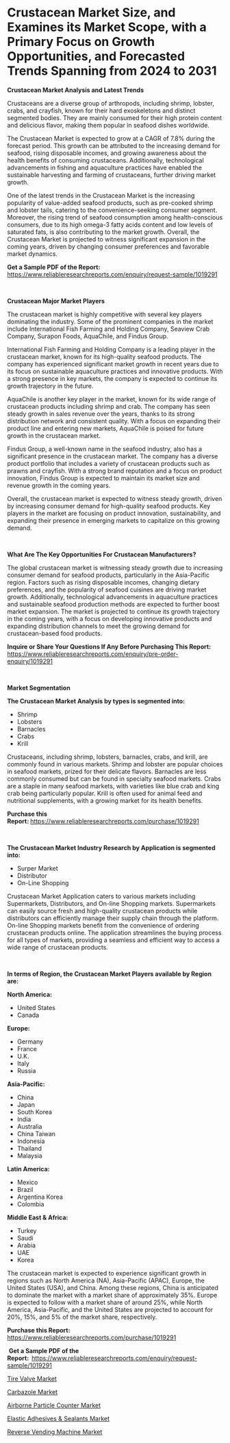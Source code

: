 <p><h1>Crustacean Market Size, and Examines its Market Scope, with a Primary Focus on Growth Opportunities, and Forecasted Trends Spanning from 2024 to 2031</h1></p><p><strong>Crustacean Market Analysis and Latest Trends</strong></p>
<p><p>Crustaceans are a diverse group of arthropods, including shrimp, lobster, crabs, and crayfish, known for their hard exoskeletons and distinct segmented bodies. They are mainly consumed for their high protein content and delicious flavor, making them popular in seafood dishes worldwide.</p><p>The Crustacean Market is expected to grow at a CAGR of 7.8% during the forecast period. This growth can be attributed to the increasing demand for seafood, rising disposable incomes, and growing awareness about the health benefits of consuming crustaceans. Additionally, technological advancements in fishing and aquaculture practices have enabled the sustainable harvesting and farming of crustaceans, further driving market growth.</p><p>One of the latest trends in the Crustacean Market is the increasing popularity of value-added seafood products, such as pre-cooked shrimp and lobster tails, catering to the convenience-seeking consumer segment. Moreover, the rising trend of seafood consumption among health-conscious consumers, due to its high omega-3 fatty acids content and low levels of saturated fats, is also contributing to the market growth. Overall, the Crustacean Market is projected to witness significant expansion in the coming years, driven by changing consumer preferences and favorable market dynamics.</p></p>
<p><strong>Get a Sample PDF of the Report:&nbsp;</strong> <a href="https://www.reliableresearchreports.com/enquiry/request-sample/1019291">https://www.reliableresearchreports.com/enquiry/request-sample/1019291</a></p>
<p>&nbsp;</p>
<p><strong>Crustacean Major Market Players</strong></p>
<p><p>The crustacean market is highly competitive with several key players dominating the industry. Some of the prominent companies in the market include International Fish Farming and Holding Company, Seaview Crab Company, Surapon Foods, AquaChile, and Findus Group. </p><p>International Fish Farming and Holding Company is a leading player in the crustacean market, known for its high-quality seafood products. The company has experienced significant market growth in recent years due to its focus on sustainable aquaculture practices and innovative products. With a strong presence in key markets, the company is expected to continue its growth trajectory in the future.</p><p>AquaChile is another key player in the market, known for its wide range of crustacean products including shrimp and crab. The company has seen steady growth in sales revenue over the years, thanks to its strong distribution network and consistent quality. With a focus on expanding their product line and entering new markets, AquaChile is poised for future growth in the crustacean market.</p><p>Findus Group, a well-known name in the seafood industry, also has a significant presence in the crustacean market. The company has a diverse product portfolio that includes a variety of crustacean products such as prawns and crayfish. With a strong brand reputation and a focus on product innovation, Findus Group is expected to maintain its market size and revenue growth in the coming years.</p><p>Overall, the crustacean market is expected to witness steady growth, driven by increasing consumer demand for high-quality seafood products. Key players in the market are focusing on product innovation, sustainability, and expanding their presence in emerging markets to capitalize on this growing demand.</p></p>
<p>&nbsp;</p>
<p><strong>What Are The Key Opportunities For Crustacean Manufacturers?</strong></p>
<p><p>The global crustacean market is witnessing steady growth due to increasing consumer demand for seafood products, particularly in the Asia-Pacific region. Factors such as rising disposable incomes, changing dietary preferences, and the popularity of seafood cuisines are driving market growth. Additionally, technological advancements in aquaculture practices and sustainable seafood production methods are expected to further boost market expansion. The market is projected to continue its growth trajectory in the coming years, with a focus on developing innovative products and expanding distribution channels to meet the growing demand for crustacean-based food products.</p></p>
<p><strong>Inquire or Share Your Questions If Any Before Purchasing This Report:</strong> <a href="https://www.reliableresearchreports.com/enquiry/pre-order-enquiry/1019291">https://www.reliableresearchreports.com/enquiry/pre-order-enquiry/1019291</a></p>
<p>&nbsp;</p>
<p><strong>Market Segmentation</strong></p>
<p><strong>The Crustacean Market Analysis by types is segmented into:</strong></p>
<p><ul><li>Shrimp</li><li>Lobsters</li><li>Barnacles</li><li>Crabs</li><li>Krill</li></ul></p>
<p><p>Crustaceans, including shrimp, lobsters, barnacles, crabs, and krill, are commonly found in various markets. Shrimp and lobster are popular choices in seafood markets, prized for their delicate flavors. Barnacles are less commonly consumed but can be found in specialty seafood markets. Crabs are a staple in many seafood markets, with varieties like blue crab and king crab being particularly popular. Krill is often used for animal feed and nutritional supplements, with a growing market for its health benefits.</p></p>
<p><strong>Purchase this Report:&nbsp;</strong><a href="https://www.reliableresearchreports.com/purchase/1019291">https://www.reliableresearchreports.com/purchase/1019291</a></p>
<p>&nbsp;</p>
<p><strong>The Crustacean Market Industry Research by Application is segmented into:</strong></p>
<p><ul><li>Surper Market</li><li>Distributor</li><li>On-Line Shopping</li></ul></p>
<p><p>Crustacean Market Application caters to various markets including Supermarkets, Distributors, and On-line Shopping markets. Supermarkets can easily source fresh and high-quality crustacean products while distributors can efficiently manage their supply chain through the platform. On-line Shopping markets benefit from the convenience of ordering crustacean products online. The application streamlines the buying process for all types of markets, providing a seamless and efficient way to access a wide range of crustacean products.</p></p>
<p>&nbsp;</p>
<p><strong>In terms of Region, the Crustacean Market Players available by Region are:</strong></p>
<p>
    <p> <strong> North America: </strong>
        <ul>
            <li>United States</li>
            <li>Canada</li>
        </ul>
        </p> 
    <p> <strong> Europe: </strong>
        <ul>
            <li>Germany</li>
            <li>France</li>
            <li>U.K.</li>
            <li>Italy</li>
            <li>Russia</li>
        </ul>
        </p> 
    <p> <strong> Asia-Pacific: </strong>
        <ul>
            <li>China</li>
            <li>Japan</li>
            <li>South Korea</li>
            <li>India</li>
            <li>Australia</li>
            <li>China Taiwan</li>
            <li>Indonesia</li>
            <li>Thailand</li>
            <li>Malaysia</li>
        </ul>
        </p> 
    <p> <strong> Latin America: </strong>
        <ul>
            <li>Mexico</li>
            <li>Brazil</li>
            <li>Argentina Korea</li>
            <li>Colombia</li>
        </ul>
        </p> 
    <p> <strong> Middle East & Africa: </strong>
        <ul>
            <li>Turkey</li>
            <li>Saudi</li>
            <li>Arabia</li>
            <li>UAE</li>
            <li>Korea</li>
        </ul>
    </p>
    </p>
<p><p>The crustacean market is expected to experience significant growth in regions such as North America (NA), Asia-Pacific (APAC), Europe, the United States (USA), and China. Among these regions, China is anticipated to dominate the market with a market share of approximately 35%. Europe is expected to follow with a market share of around 25%, while North America, Asia-Pacific, and the United States are projected to account for 20%, 15%, and 5% of the market share, respectively.</p></p>
<p><strong>Purchase this Report: </strong><a href="https://www.reliableresearchreports.com/purchase/1019291">https://www.reliableresearchreports.com/purchase/1019291</a></p>
<p>&nbsp;<strong>Get a Sample PDF of the Report:&nbsp;&nbsp;</strong><a href="https://www.reliableresearchreports.com/enquiry/request-sample/1019291">https://www.reliableresearchreports.com/enquiry/request-sample/1019291</a></p>
<p><strong></strong></p>
<p><p><a href="https://medium.com/@harveybeer951/tire-valve-market-size-market-outlook-and-market-forecast-2024-to-2031-79e49c5d1235">Tire Valve Market</a></p><p><a href="https://github.com/yemakinde/Market-Research-Report-List-1/blob/main/carbazole-market.md">Carbazole Market</a></p><p><a href="https://medium.com/@harveybeer951/airborne-particle-counter-market-report-reveals-the-latest-trends-and-growth-opportunities-of-this-117f89f1a11c">Airborne Particle Counter Market</a></p><p><a href="https://github.com/Alonsoolds3wq1d81czn8rbol/Market-Research-Report-List-1/blob/main/elastic-adhesives-sealants-market.md">Elastic Adhesives & Sealants Market</a></p><p><a href="https://medium.com/@harveybeer951/reverse-vending-machine-market-furnishes-information-on-market-share-market-trends-and-market-30678710ca93">Reverse Vending Machine Market</a></p></p>
